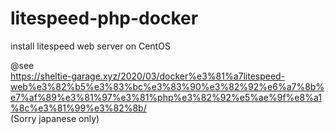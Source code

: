 # litespeed-php-docker
install litespeed web server on CentOS

@see  
https://sheltie-garage.xyz/2020/03/docker%e3%81%a7litespeed-web%e3%82%b5%e3%83%bc%e3%83%90%e3%82%92%e6%a7%8b%e7%af%89%e3%81%97%e3%81%php%e3%82%92%e5%ae%9f%e8%a1%8c%e3%81%99%e3%82%8b/  
(Sorry japanese only)
